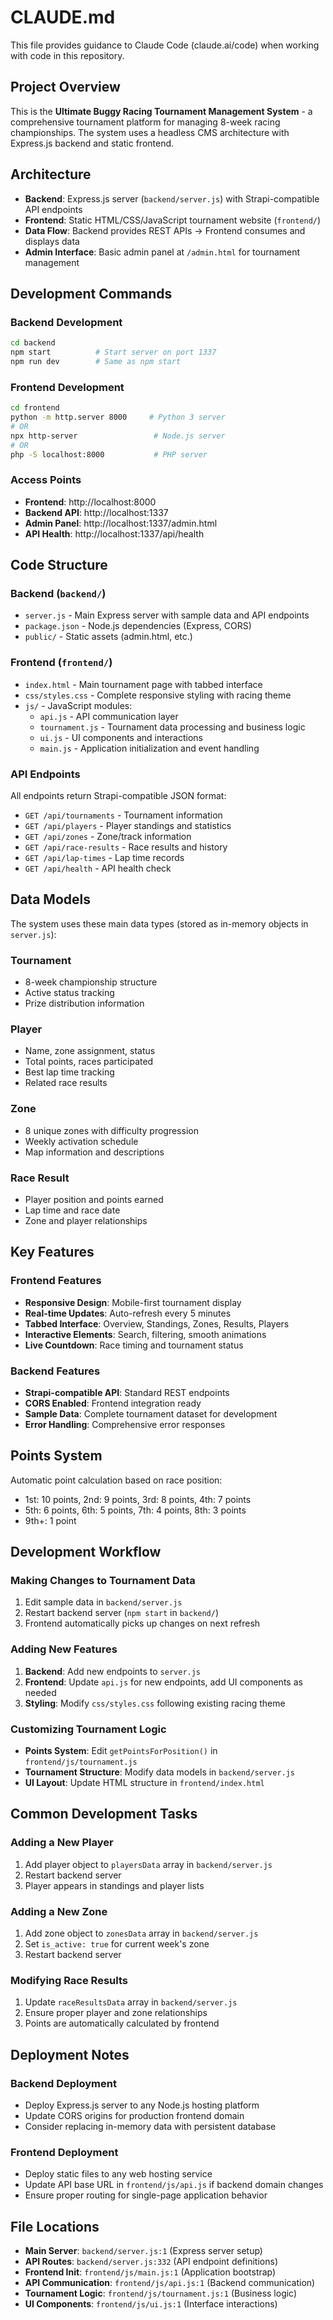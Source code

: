 # CLAUDE.md

This file provides guidance to Claude Code (claude.ai/code) when working with code in this repository.

## Project Overview

This is the **Ultimate Buggy Racing Tournament Management System** - a comprehensive tournament platform for managing 8-week racing championships. The system uses a headless CMS architecture with Express.js backend and static frontend.

## Architecture

- **Backend**: Express.js server (`backend/server.js`) with Strapi-compatible API endpoints
- **Frontend**: Static HTML/CSS/JavaScript tournament website (`frontend/`)
- **Data Flow**: Backend provides REST APIs → Frontend consumes and displays data
- **Admin Interface**: Basic admin panel at `/admin.html` for tournament management

## Development Commands

### Backend Development
```bash
cd backend
npm start          # Start server on port 1337
npm run dev        # Same as npm start
```

### Frontend Development
```bash
cd frontend
python -m http.server 8000     # Python 3 server
# OR
npx http-server                 # Node.js server
# OR
php -S localhost:8000           # PHP server
```

### Access Points
- **Frontend**: http://localhost:8000
- **Backend API**: http://localhost:1337
- **Admin Panel**: http://localhost:1337/admin.html
- **API Health**: http://localhost:1337/api/health

## Code Structure

### Backend (`backend/`)
- `server.js` - Main Express server with sample data and API endpoints
- `package.json` - Node.js dependencies (Express, CORS)
- `public/` - Static assets (admin.html, etc.)

### Frontend (`frontend/`)
- `index.html` - Main tournament page with tabbed interface
- `css/styles.css` - Complete responsive styling with racing theme
- `js/` - JavaScript modules:
  - `api.js` - API communication layer
  - `tournament.js` - Tournament data processing and business logic
  - `ui.js` - UI components and interactions
  - `main.js` - Application initialization and event handling

### API Endpoints
All endpoints return Strapi-compatible JSON format:
- `GET /api/tournaments` - Tournament information
- `GET /api/players` - Player standings and statistics
- `GET /api/zones` - Zone/track information
- `GET /api/race-results` - Race results and history
- `GET /api/lap-times` - Lap time records
- `GET /api/health` - API health check

## Data Models

The system uses these main data types (stored as in-memory objects in `server.js`):

### Tournament
- 8-week championship structure
- Active status tracking
- Prize distribution information

### Player
- Name, zone assignment, status
- Total points, races participated
- Best lap time tracking
- Related race results

### Zone
- 8 unique zones with difficulty progression
- Weekly activation schedule
- Map information and descriptions

### Race Result
- Player position and points earned
- Lap time and race date
- Zone and player relationships

## Key Features

### Frontend Features
- **Responsive Design**: Mobile-first tournament display
- **Real-time Updates**: Auto-refresh every 5 minutes
- **Tabbed Interface**: Overview, Standings, Zones, Results, Players
- **Interactive Elements**: Search, filtering, smooth animations
- **Live Countdown**: Race timing and tournament status

### Backend Features
- **Strapi-compatible API**: Standard REST endpoints
- **CORS Enabled**: Frontend integration ready
- **Sample Data**: Complete tournament dataset for development
- **Error Handling**: Comprehensive error responses

## Points System
Automatic point calculation based on race position:
- 1st: 10 points, 2nd: 9 points, 3rd: 8 points, 4th: 7 points
- 5th: 6 points, 6th: 5 points, 7th: 4 points, 8th: 3 points
- 9th+: 1 point

## Development Workflow

### Making Changes to Tournament Data
1. Edit sample data in `backend/server.js`
2. Restart backend server (`npm start` in `backend/`)
3. Frontend automatically picks up changes on next refresh

### Adding New Features
1. **Backend**: Add new endpoints to `server.js`
2. **Frontend**: Update `api.js` for new endpoints, add UI components as needed
3. **Styling**: Modify `css/styles.css` following existing racing theme

### Customizing Tournament Logic
- **Points System**: Edit `getPointsForPosition()` in `frontend/js/tournament.js`
- **Tournament Structure**: Modify data models in `backend/server.js`
- **UI Layout**: Update HTML structure in `frontend/index.html`

## Common Development Tasks

### Adding a New Player
1. Add player object to `playersData` array in `backend/server.js`
2. Restart backend server
3. Player appears in standings and player lists

### Adding a New Zone
1. Add zone object to `zonesData` array in `backend/server.js`
2. Set `is_active: true` for current week's zone
3. Restart backend server

### Modifying Race Results
1. Update `raceResultsData` array in `backend/server.js`
2. Ensure proper player and zone relationships
3. Points are automatically calculated by frontend

## Deployment Notes

### Backend Deployment
- Deploy Express.js server to any Node.js hosting platform
- Update CORS origins for production frontend domain
- Consider replacing in-memory data with persistent database

### Frontend Deployment
- Deploy static files to any web hosting service
- Update API base URL in `frontend/js/api.js` if backend domain changes
- Ensure proper routing for single-page application behavior

## File Locations

- **Main Server**: `backend/server.js:1` (Express server setup)
- **API Routes**: `backend/server.js:332` (API endpoint definitions)
- **Frontend Init**: `frontend/js/main.js:1` (Application bootstrap)
- **API Communication**: `frontend/js/api.js:1` (Backend communication)
- **Tournament Logic**: `frontend/js/tournament.js:1` (Business logic)
- **UI Components**: `frontend/js/ui.js:1` (Interface interactions)